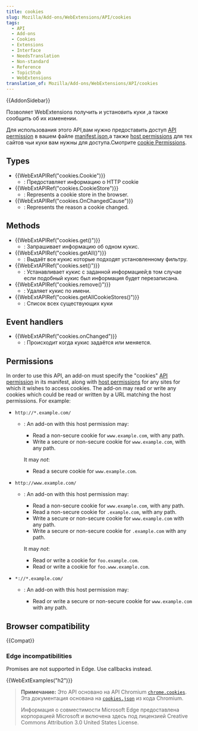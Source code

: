 ```yaml
---
title: cookies
slug: Mozilla/Add-ons/WebExtensions/API/cookies
tags:
  - API
  - Add-ons
  - Cookies
  - Extensions
  - Interface
  - NeedsTranslation
  - Non-standard
  - Reference
  - TopicStub
  - WebExtensions
translation_of: Mozilla/Add-ons/WebExtensions/API/cookies
---
```


{{AddonSidebar}}

Позволяет WebExtensions получить и установить куки ,а также сообщить об их изменении.

Для использования этого API,вам нужно предоставить доступ [API permission](/en-US/Add-ons/WebExtensions/manifest.json/permissions#API_permissions) в вашем файле [manifest.json](/ru/docs/Mozilla/Add-ons/WebExtensions/manifest.json),а также [host permissions](/en-US/Add-ons/WebExtensions/manifest.json/permissions#Host_permissions) для тех сайтов чьи куки вам нужны для доступа.Смотрите [cookie Permissions](/en-US/Add-ons/WebExtensions/API/cookies#Permissions).

## Types

- {{WebExtAPIRef("cookies.Cookie")}}
  - : Предоставляет информацию о HTTP cookie
- {{WebExtAPIRef("cookies.CookieStore")}}
  - : Represents a cookie store in the browser.
- {{WebExtAPIRef("cookies.OnChangedCause")}}
  - : Represents the reason a cookie changed.

## Methods

- {{WebExtAPIRef("cookies.get()")}}
  - : Запрашивает информацию об одном кукис.
- {{WebExtAPIRef("cookies.getAll()")}}
  - : Выдаёт все кукис которые подходят установленному фильтру.
- {{WebExtAPIRef("cookies.set()")}}
  - : Устанавливает кукис с заданной информацией;в том случае если подобный кукис был информация будет перезаписана.
- {{WebExtAPIRef("cookies.remove()")}}
  - : Удаляет кукис по имени.
- {{WebExtAPIRef("cookies.getAllCookieStores()")}}
  - : Список всех существующих куки

## Event handlers

- {{WebExtAPIRef("cookies.onChanged")}}
  - : Происходит когда кукис задаётся или меняется.

## Permissions

In order to use this API, an add-on must specify the "cookies" [API permission](/en-US/Add-ons/WebExtensions/manifest.json/permissions#API_permissions) in its manifest, along with [host permissions](/en-US/Add-ons/WebExtensions/manifest.json/permissions#Host_permissions) for any sites for which it wishes to access cookies. The add-on may read or write any cookies which could be read or written by a URL matching the host permissions. For example:

- `http://*.example.com/`

  - : An add-on with this host permission may:

    - Read a non-secure cookie for `www.example.com`, with any path.
    - Write a secure or non-secure cookie for `www.example.com`, with any path.

    It may _not_:

    - Read a secure cookie for `www.example.com`.

- `http://www.example.com/`

  - : An add-on with this host permission may:

    - Read a non-secure cookie for `www.example.com`, with any path.
    - Read a non-secure cookie for `.example.com`, with any path.
    - Write a secure or non-secure cookie for `www.example.com` with any path.
    - Write a secure or non-secure cookie for `.example.com` with any path.

    It may _not_:

    - Read or write a cookie for `foo.example.com`.
    - Read or write a cookie for `foo.www.example.com`.

- `*://*.example.com/`

  - : An add-on with this host permission may:

    - Read or write a secure or non-secure cookie for `www.example.com` with any path.

## Browser compatibility

{{Compat}}

### Edge incompatibilities

Promises are not supported in Edge. Use callbacks instead.

{{WebExtExamples("h2")}}

> **Примечание:** Это API основано на API Chromium [`chrome.cookies`](https://developer.chrome.com/extensions/cookies). Эта документация основана на [`cookies.json`](https://chromium.googlesource.com/chromium/src/+/master/chrome/common/extensions/api/cookies.json) из кода Chromium.
>
> Информация о совместимости Microsoft Edge предоставлена корпорацией Microsoft и включена здесь под лицензией Creative Commons Attribution 3.0 United States License.

<!--
// Copyright 2015 The Chromium Authors. All rights reserved.
//
// Redistribution and use in source and binary forms, with or without
// modification, are permitted provided that the following conditions are
// met:
//
//    * Redistributions of source code must retain the above copyright
// notice, this list of conditions and the following disclaimer.
//    * Redistributions in binary form must reproduce the above
// copyright notice, this list of conditions and the following disclaimer
// in the documentation and/or other materials provided with the
// distribution.
//    * Neither the name of Google Inc. nor the names of its
// contributors may be used to endorse or promote products derived from
// this software without specific prior written permission.
//
// THIS SOFTWARE IS PROVIDED BY THE COPYRIGHT HOLDERS AND CONTRIBUTORS
// "AS IS" AND ANY EXPRESS OR IMPLIED WARRANTIES, INCLUDING, BUT NOT
// LIMITED TO, THE IMPLIED WARRANTIES OF MERCHANTABILITY AND FITNESS FOR
// A PARTICULAR PURPOSE ARE DISCLAIMED. IN NO EVENT SHALL THE COPYRIGHT
// OWNER OR CONTRIBUTORS BE LIABLE FOR ANY DIRECT, INDIRECT, INCIDENTAL,
// SPECIAL, EXEMPLARY, OR CONSEQUENTIAL DAMAGES (INCLUDING, BUT NOT
// LIMITED TO, PROCUREMENT OF SUBSTITUTE GOODS OR SERVICES; LOSS OF USE,
// DATA, OR PROFITS; OR BUSINESS INTERRUPTION) HOWEVER CAUSED AND ON ANY
// THEORY OF LIABILITY, WHETHER IN CONTRACT, STRICT LIABILITY, OR TORT
// (INCLUDING NEGLIGENCE OR OTHERWISE) ARISING IN ANY WAY OUT OF THE USE
// OF THIS SOFTWARE, EVEN IF ADVISED OF THE POSSIBILITY OF SUCH DAMAGE.
-->
